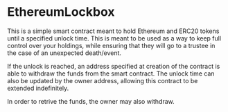 # EthereumLockbox

This is a simple smart contract meant to hold Ethereum and ERC20 tokens until a specified unlock time. 
This is meant to be used as a way to keep full control over your holdings, while ensuring that they will go to a trustee in the case of an unexpected death/event.

If the unlock is reached, an address specified at creation of the contract is able to withdraw the funds from the smart contract.
The unlock time can also be updated by the owner address, allowing this contract to be extended indefinitely.

In order to retrive the funds, the owner may also withdraw.
